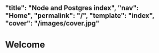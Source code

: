 "title": "Node and Postgres index",
"nav": "Home",
"permalink": "/",
"template": "index",
"cover": "/images/cover.jpg"
----------------------------

# Welcome
